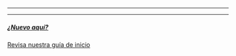 ***

***

##### [¿Nuevo aquí?][1]

[Revisa nuestra guía de inicio][1]

[1]: /docs/guide/

[1]: /docs/guide/

